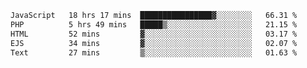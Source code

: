 <!--START_SECTION:waka-->

```txt
JavaScript   18 hrs 17 mins  ████████████████▓░░░░░░░░   66.31 %
PHP          5 hrs 49 mins   █████▒░░░░░░░░░░░░░░░░░░░   21.15 %
HTML         52 mins         ▓░░░░░░░░░░░░░░░░░░░░░░░░   03.17 %
EJS          34 mins         ▓░░░░░░░░░░░░░░░░░░░░░░░░   02.07 %
Text         27 mins         ▒░░░░░░░░░░░░░░░░░░░░░░░░   01.63 %
```

<!--END_SECTION:waka-->
